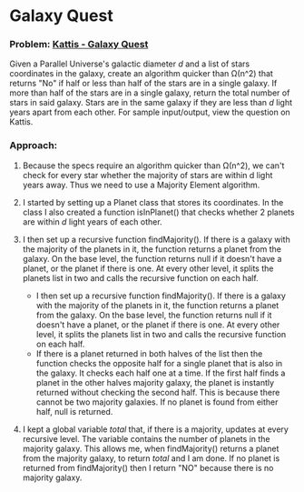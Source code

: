 # Galaxy Quest
### Problem: [Kattis - Galaxy Quest](https://utah.kattis.com/problems/utah.galaxyquest)
Given a Parallel Universe's galactic diameter *d* and a list of stars coordinates in the galaxy, create an algorithm quicker than Ω(n^2) that returns "No" if half or less than half of the stars are in a single galaxy. If more than half of the stars are in a single galaxy, return the total number of stars in said galaxy. Stars are in the same galaxy if they are less than *d* light years apart from each other. For sample input/output, view the question on Kattis.

### Approach:
1. Because the specs require an algorithm quicker than Ω(n^2), we can't check for every star whether the majority of stars are within d light years away. Thus we need to use a Majority Element algorithm.

2. I started by setting up a Planet class that stores its coordinates. In the class I also created a function isInPlanet() that checks whether 2 planets are within *d* light years of each other.

3. I then set up a recursive function findMajority(). If there is a galaxy with the majority of the planets in it, the function returns a planet from the galaxy. On the base level, the function returns null if it doesn't have a planet, or the planet if there is one. At every other level, it splits the planets list in two and calls the recursive function on each half.
    * I then set up a recursive function findMajority(). If there is a galaxy with the majority of the planets in it, the function returns a planet from the galaxy. On the base level, the function returns null if it doesn't have a planet, or the planet if there is one. At every other level, it splits the planets list in two and calls the recursive function on each half.
    * If there is a planet returned in both halves of the list then the function checks the opposite half for a single planet that is also in the galaxy. It checks each half one at a time. If the first half finds a planet in the other halves majority galaxy, the planet is instantly returned without checking the second half. This is because there cannot be two majority galaxies. If no planet is found from either half, null is returned.
  
4. I kept a global variable *total* that, if there is a majority, updates at every recursive level. The variable contains the number of planets in the majority galaxy. This allows me, when findMajority() returns a planet from the majority galaxy, to return *total* and I am done. If no planet is returned from findMajority() then I return "NO" because there is no majority galaxy.


